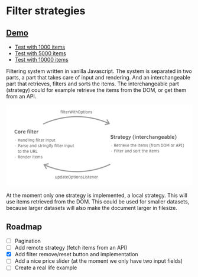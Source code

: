# Filter strategies

## [Demo](https://wiljanslofstra.com/filter-strategies)
- [Test with 1000 items](https://wiljanslofstra.com/filter-strategies?total-items=1000)
- [Test with 5000 items](https://wiljanslofstra.com/filter-strategies?total-items=5000)
- [Test with 10000 items](https://wiljanslofstra.com/filter-strategies?total-items=10000)

Filtering system written in vanilla Javascript. The system is separated in two parts, a part that
takes care of input and rendering. And an interchangeable part that retrieves, filters and sorts
the items. The interchangeable part (strategy) could for example retrieve the items from the DOM,
or get them from an API.

![](docs/graph.png)

At the moment only one strategy is implemented, a local strategy. This will use items retrieved
from the DOM. This could be used for smaller datasets, because larger datasets will also make the
document larger in filesize.

## Roadmap
- [ ] Pagination
- [ ] Add remote strategy (fetch items from an API)
- [x] Add filter remove/reset button and implementation
- [ ] Add a nice price slider (at the moment we only have two input fields)
- [ ] Create a real life example
